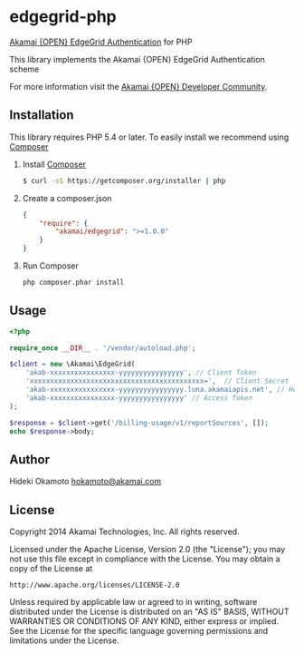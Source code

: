 edgegrid-php
=============
[Akamai {OPEN} EdgeGrid Authentication] for PHP

[Akamai {OPEN} EdgeGrid Authentication]: https://developer.akamai.com/introduction/Client_Auth.html

This library implements the Akamai {OPEN} EdgeGrid Authentication scheme

For more information visit the [Akamai {OPEN} Developer Community](https://developer.akamai.com).

Installation
------------

This library requires PHP 5.4 or later.  To easily install we recommend using [Composer](https://getcomposer.org/)

1. Install [Composer](https://getcomposer.org/)

    ``` sh
    $ curl -sS https://getcomposer.org/installer | php
    ```

2. Create a composer.json

    ```json
    {
        "require": {
            "akamai/edgegrid": ">=1.0.0"
        }
    }
    ```

3. Run Composer

    ```sh
    php composer.phar install
    ```

Usage
-----

```php
<?php

require_once __DIR__ . '/vendor/autoload.php';

$client = new \Akamai\EdgeGrid(
    'akab-xxxxxxxxxxxxxxxx-yyyyyyyyyyyyyyyy', // Client Token
    'xxxxxxxxxxxxxxxxxxxxxxxxxxxxxxxxxxxxxxxxxxx=',  // Client Secret
    'akab-xxxxxxxxxxxxxxxx-yyyyyyyyyyyyyyyy.luna.akamaiapis.net', // Hostname in Base URL
    'akab-xxxxxxxxxxxxxxxx-yyyyyyyyyyyyyyyy' // Access Token
);

$response = $client->get('/billing-usage/v1/reportSources', []);
echo $response->body;
```

Author
------

Hideki Okamoto <hokamoto@akamai.com>

License
-------

Copyright 2014 Akamai Technologies, Inc.  All rights reserved.

Licensed under the Apache License, Version 2.0 (the "License");
you may not use this file except in compliance with the License.
You may obtain a copy of the License at

    http://www.apache.org/licenses/LICENSE-2.0

Unless required by applicable law or agreed to in writing, software
distributed under the License is distributed on an "AS IS" BASIS,
WITHOUT WARRANTIES OR CONDITIONS OF ANY KIND, either express or implied.
See the License for the specific language governing permissions and
limitations under the License.